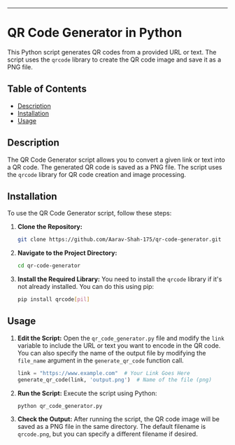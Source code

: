 ---

# QR Code Generator in Python

This Python script generates QR codes from a provided URL or text. The script uses the `qrcode` library to create the QR code image and save it as a PNG file.

## Table of Contents

- [Description](#description)
- [Installation](#installation)
- [Usage](#usage)

## Description

The QR Code Generator script allows you to convert a given link or text into a QR code. The generated QR code is saved as a PNG file. The script uses the `qrcode` library for QR code creation and image processing.

## Installation

To use the QR Code Generator script, follow these steps:

1. **Clone the Repository:**
   ```sh
   git clone https://github.com/Aarav-Shah-175/qr-code-generator.git
   ```

2. **Navigate to the Project Directory:**
   ```sh
   cd qr-code-generator
   ```

3. **Install the Required Library:**
   You need to install the `qrcode` library if it's not already installed. You can do this using pip:
   ```sh
   pip install qrcode[pil]
   ```

## Usage

1. **Edit the Script:**
   Open the `qr_code_generator.py` file and modify the `link` variable to include the URL or text you want to encode in the QR code. You can also specify the name of the output file by modifying the `file_name` argument in the `generate_qr_code` function call.

   ```python
   link = "https://www.example.com"  # Your Link Goes Here
   generate_qr_code(link, 'output.png')  # Name of the file (png)
   ```

2. **Run the Script:**
   Execute the script using Python:
   ```sh
   python qr_code_generator.py
   ```

3. **Check the Output:**
   After running the script, the QR code image will be saved as a PNG file in the same directory. The default filename is `qrcode.png`, but you can specify a different filename if desired.
